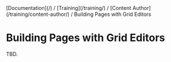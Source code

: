 <div class="breadcrumbs">
[Documentation](/) / [Training](/training/) / [Content Author](/training/content-author/) / Building Pages with Grid Editors
</div>

# Building Pages with Grid Editors

TBD.